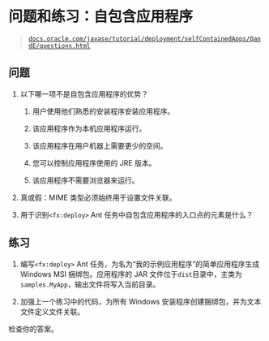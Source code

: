 # 问题和练习：自包含应用程序

> [`docs.oracle.com/javase/tutorial/deployment/selfContainedApps/QandE/questions.html`](https://docs.oracle.com/javase/tutorial/deployment/selfContainedApps/QandE/questions.html)

## 问题

1.  以下哪一项不是自包含应用程序的优势？

    1.  用户使用他们熟悉的安装程序安装应用程序。

    1.  该应用程序作为本机应用程序运行。

    1.  该应用程序在用户机器上需要更少的空间。

    1.  您可以控制应用程序使用的 JRE 版本。

    1.  该应用程序不需要浏览器来运行。

1.  真或假：MIME 类型必须始终用于设置文件关联。

1.  用于识别`<fx:deploy>` Ant 任务中自包含应用程序的入口点的元素是什么？

## 练习

1.  编写`<fx:deploy>` Ant 任务，为名为“我的示例应用程序”的简单应用程序生成 Windows MSI 捆绑包。应用程序的 JAR 文件位于`dist`目录中，主类为`samples.MyApp`，输出文件将写入当前目录。

1.  加强上一个练习中的代码，为所有 Windows 安装程序创建捆绑包，并为文本文件定义文件关联。

检查你的答案。

